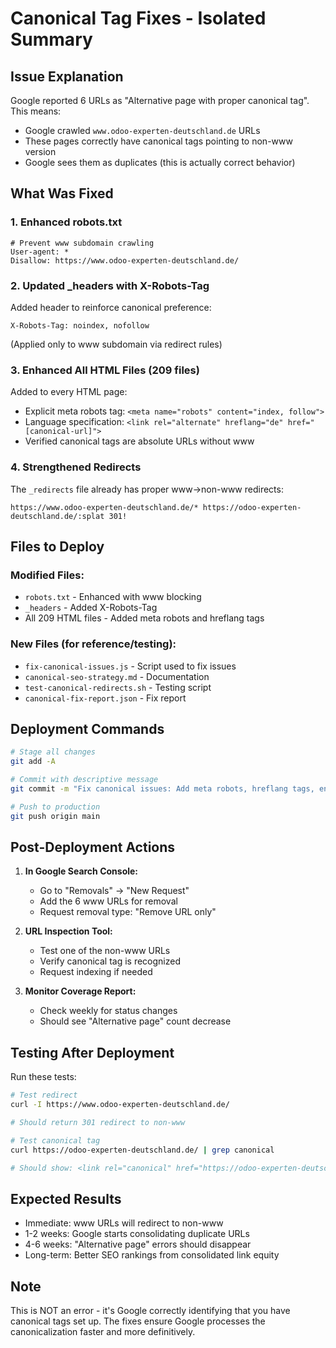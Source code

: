 # Canonical Tag Fixes - Isolated Summary

## Issue Explanation

Google reported 6 URLs as "Alternative page with proper canonical tag". This means:
- Google crawled `www.odoo-experten-deutschland.de` URLs
- These pages correctly have canonical tags pointing to non-www version
- Google sees them as duplicates (this is actually correct behavior)

## What Was Fixed

### 1. **Enhanced robots.txt**
```
# Prevent www subdomain crawling
User-agent: *
Disallow: https://www.odoo-experten-deutschland.de/
```

### 2. **Updated _headers with X-Robots-Tag**
Added header to reinforce canonical preference:
```
X-Robots-Tag: noindex, nofollow
```
(Applied only to www subdomain via redirect rules)

### 3. **Enhanced All HTML Files (209 files)**
Added to every HTML page:
- Explicit meta robots tag: `<meta name="robots" content="index, follow">`
- Language specification: `<link rel="alternate" hreflang="de" href="[canonical-url]">`
- Verified canonical tags are absolute URLs without www

### 4. **Strengthened Redirects**
The `_redirects` file already has proper www→non-www redirects:
```
https://www.odoo-experten-deutschland.de/* https://odoo-experten-deutschland.de/:splat 301!
```

## Files to Deploy

### Modified Files:
- `robots.txt` - Enhanced with www blocking
- `_headers` - Added X-Robots-Tag
- All 209 HTML files - Added meta robots and hreflang tags

### New Files (for reference/testing):
- `fix-canonical-issues.js` - Script used to fix issues
- `canonical-seo-strategy.md` - Documentation
- `test-canonical-redirects.sh` - Testing script
- `canonical-fix-report.json` - Fix report

## Deployment Commands

```bash
# Stage all changes
git add -A

# Commit with descriptive message
git commit -m "Fix canonical issues: Add meta robots, hreflang tags, enhance robots.txt"

# Push to production
git push origin main
```

## Post-Deployment Actions

1. **In Google Search Console:**
   - Go to "Removals" → "New Request"
   - Add the 6 www URLs for removal
   - Request removal type: "Remove URL only"

2. **URL Inspection Tool:**
   - Test one of the non-www URLs
   - Verify canonical tag is recognized
   - Request indexing if needed

3. **Monitor Coverage Report:**
   - Check weekly for status changes
   - Should see "Alternative page" count decrease

## Testing After Deployment

Run these tests:
```bash
# Test redirect
curl -I https://www.odoo-experten-deutschland.de/

# Should return 301 redirect to non-www

# Test canonical tag
curl https://odoo-experten-deutschland.de/ | grep canonical

# Should show: <link rel="canonical" href="https://odoo-experten-deutschland.de/">
```

## Expected Results

- Immediate: www URLs will redirect to non-www
- 1-2 weeks: Google starts consolidating duplicate URLs
- 4-6 weeks: "Alternative page" errors should disappear
- Long-term: Better SEO rankings from consolidated link equity

## Note

This is NOT an error - it's Google correctly identifying that you have canonical tags set up. The fixes ensure Google processes the canonicalization faster and more definitively.